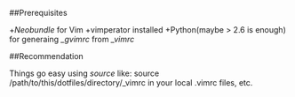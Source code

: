 ##Prerequisites

+*Neobundle* for Vim
+vimperator installed
+Python(maybe > 2.6 is enough) for generaing *_gvimrc* from *_vimrc*

##Recommendation

Things go easy using *source* like:
        source /path/to/this/dotfiles/directory/_vimrc
in your local .vimrc files, etc.
